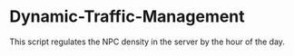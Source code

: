 # Dynamic-Traffic-Management
This script regulates the NPC density in the server by the hour of the day.
